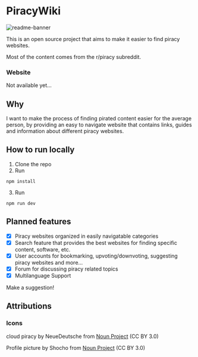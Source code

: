 # PiracyWiki

![readme-banner](https://github.com/bemo10/PiracyWiki/assets/65511906/57e2afa8-9509-4472-8e07-ca5403661099)

This is an open source project that aims to make it easier to find piracy websites.

Most of the content comes from the r/piracy subreddit.

### Website
Not available yet...

## Why

I want to make the process of finding pirated content easier for the average person, by providing an easy to navigate website that contains links, guides and information about different piracy websites.

## How to run locally

1. Clone the repo
2. Run
```
npm install
```
3. Run
```
npm run dev
```

## Planned features

- [x] Piracy websites organized in easily navigatable categories
- [x] Search feature that provides the best websites for finding specific content, software, etc.
- [x] User accounts for bookmarking, upvoting/downvoting, suggesting piracy websites and more...
- [x] Forum for discussing piracy related topics
- [x] Multilanguage Support

Make a suggestion!

## Attributions

### Icons

cloud piracy by NeueDeutsche from <a href="https://thenounproject.com/browse/icons/term/cloud-piracy/" target="_blank" title="cloud piracy Icons">Noun Project</a> (CC BY 3.0)

Profile picture by Shocho from <a href="https://thenounproject.com/browse/icons/term/profile-picture/" target="_blank" title="Profile picture Icons">Noun Project</a> (CC BY 3.0)